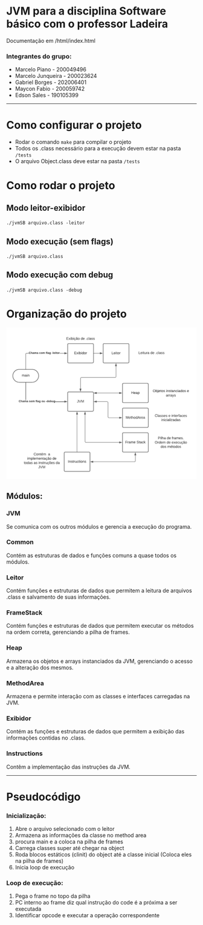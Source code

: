 # JVM para a disciplina Software básico com o professor Ladeira

Documentação em /html/index.html

### Integrantes do grupo:

- Marcelo Piano - 200049496
- Marcelo Junqueira - 200023624
- Gabriel Borges - 202006401
- Maycon Fabio - 200059742
- Edson Sales - 190105399

---

# Como configurar o projeto

- Rodar o comando `make` para compilar o projeto
- Todos os .class necessário para a execução devem estar na pasta `/tests`
- O arquivo Object.class deve estar na pasta `/tests`

# Como rodar o projeto

## Modo leitor-exibidor

`./jvmSB arquivo.class -leitor`

## Modo execução (sem flags)

`./jvmSB arquivo.class`

## Modo execução com debug

`./jvmSB arquivo.class -debug`

# Organização do projeto

![Diagrama](./diagram.png)

## Módulos:

### JVM

Se comunica com os outros módulos e gerencia a execução do programa.

### Common

Contém as estruturas de dados e funções comuns a quase todos os módulos.

### Leitor

Contém funções e estruturas de dados que permitem a leitura de arquivos .class e salvamento de suas informações.

### FrameStack

Contém funções e estruturas de dados que permitem executar os métodos na ordem correta, gerenciando a pilha de frames.

### Heap

Armazena os objetos e arrays instanciados da JVM, gerenciando o acesso e a alteração dos mesmos.

### MethodArea

Armazena e permite interação com as classes e interfaces carregadas na JVM.

### Exibidor

Contém as funções e estruturas de dados que permitem a exibição das informações contidas no .class.

### Instructions

Contêm a implementação das instruções da JVM.

---

# Pseudocódigo

### Inicialização:

1. Abre o arquivo selecionado com o leitor
2. Armazena as informações da classe no method area
3. procura main e a coloca na pilha de frames
4. Carrega classes super até chegar na object
5. Roda blocos estáticos (clinit) do object até a classe inicial (Coloca eles na pilha de frames)
6. Inicia loop de execução

### Loop de execução:

1. Pega o frame no topo da pilha
2. PC interno ao frame diz qual instrução do code é a próxima a ser executada
3. Identificar opcode e executar a operação correspondente
